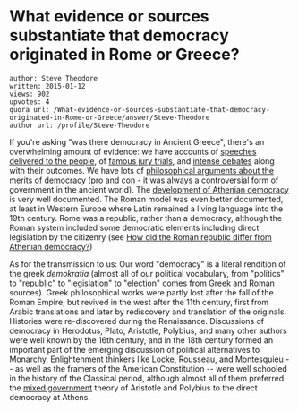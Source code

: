 # What evidence or sources substantiate that democracy originated in Rome or Greece?

	author: Steve Theodore
	written: 2015-01-12
	views: 902
	upvotes: 4
	quora url: /What-evidence-or-sources-substantiate-that-democracy-originated-in-Rome-or-Greece/answer/Steve-Theodore
	author url: /profile/Steve-Theodore


If you're asking "was there democracy in Ancient Greece", there's an overwhelming amount of evidence: we have accounts of [speeches delivered to the people](http://www.bartleby.com/268/1/16.html), of [famous jury trials](http://en.wikipedia.org/wiki/Trial_of_Socrates), and [intense debates](http://www.perseus.tufts.edu/hopper/text?doc=Perseus%3Atext%3A1999.01.0200%3Abook%3D3%3Achapter%3D36) along with their outcomes. We have lots of [philosophical arguments about the merits of democracy](http://www.perseus.tufts.edu/hopper/text?doc=Perseus%3Atext%3A1999.01.0058%3Abook%3D3%3Asection%3D1281a) (pro and con - it was always a controversial form of government in the ancient world). The [development of Athenian democracy](http://www.stoa.org/projects/demos/article_democracy_development?page=3) is very well documented. The Roman model was even better documented, at least in Western Europe where Latin remained a living language into the 19th century. Rome was a republic, rather than a democracy, although the Roman system included some democratic elements including direct legislation by the citizenry (see [How did the Roman republic differ from Athenian democracy?](https://www.quora.com/How-did-the-Roman-republic-differ-from-Athenian-democracy))

As for the transmission to us: Our word "democracy" is a literal rendition of the greek _demokratia_ (almost all of our political vocabulary, from "politics" to "republic" to "legislation" to "election" comes from Greek and Roman sources). Greek philosophical works were partly lost after the fall of the Roman Empire, but revived in the west after the 11th century, first from Arabic translations and later by rediscovery and translation of the originals. Histories were re-discovered during the Renaissance. Discussions of democracy in Herodotus, Plato, Aristotle, Polybius, and many other authors were well known by the 16th century, and in the 18th century formed an important part of the emerging discussion of political alternatives to Monarchy. Enlightenment thinkers like Locke, Rousseau, and Montesquieu -- as well as the framers of the American Constitution -- were well schooled in the history of the Classical period, although almost all of them preferred the [mixed government](http://en.wikipedia.org/wiki/Mixed_government) theory of Aristotle and Polybius to the direct democracy at Athens.

